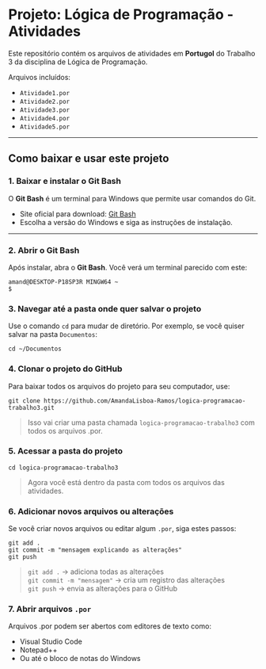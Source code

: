 # Projeto: Lógica de Programação - Atividades

Este repositório contém os arquivos de atividades em **Portugol** do Trabalho 3 da disciplina de Lógica de Programação.  

Arquivos incluídos:

- `Atividade1.por`  
- `Atividade2.por`  
- `Atividade3.por`  
- `Atividade4.por`  
- `Atividade5.por`  

---

## Como baixar e usar este projeto

### 1. Baixar e instalar o Git Bash

O **Git Bash** é um terminal para Windows que permite usar comandos do Git.  

- Site oficial para download: [Git Bash](https://git-scm.com/downloads)  
- Escolha a versão do Windows e siga as instruções de instalação.

---

### 2. Abrir o Git Bash

Após instalar, abra o **Git Bash**. Você verá um terminal parecido com este:

```
amand@DESKTOP-P18SP3R MINGW64 ~
$
```

### 3. Navegar até a pasta onde quer salvar o projeto

Use o comando `cd` para mudar de diretório. Por exemplo, se você quiser salvar na pasta `Documentos`:

```
cd ~/Documentos
```

### 4. Clonar o projeto do GitHub

Para baixar todos os arquivos do projeto para seu computador, use:

```
git clone https://github.com/AmandaLisboa-Ramos/logica-programacao-trabalho3.git
```
> Isso vai criar uma pasta chamada `logica-programacao-trabalho3` com todos os arquivos .por.


### 5. Acessar a pasta do projeto

```
cd logica-programacao-trabalho3
```
> Agora você está dentro da pasta com todos os arquivos das atividades.



### 6. Adicionar novos arquivos ou alterações

Se você criar novos arquivos ou editar algum `.por`, siga estes passos:

```
git add .
git commit -m "mensagem explicando as alterações"
git push
```
> `git add .` → adiciona todas as alterações  
`git commit -m "mensagem"` → cria um registro das alterações  
`git push` → envia as alterações para o GitHub

### 7. Abrir arquivos `.por`
Arquivos .por podem ser abertos com editores de texto como:
* Visual Studio Code
* Notepad++
* Ou até o bloco de notas do Windows
